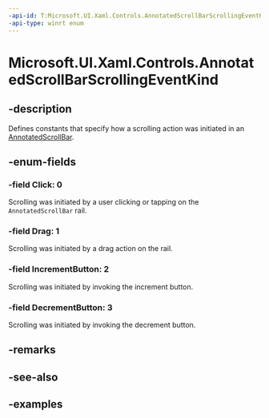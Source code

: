 ```yaml
---
-api-id: T:Microsoft.UI.Xaml.Controls.AnnotatedScrollBarScrollingEventKind
-api-type: winrt enum
---
```


# Microsoft.UI.Xaml.Controls.AnnotatedScrollBarScrollingEventKind

<!--
public enum AnnotatedScrollBarScrollingEventKind
-->


## -description

Defines constants that specify how a scrolling action was initiated in an [AnnotatedScrollBar](annotatedscrollbar.md).

## -enum-fields

### -field Click: 0

Scrolling was initiated by a user clicking or tapping on the `AnnotatedScrollBar` rail.

### -field Drag: 1

Scrolling was initiated by a drag action on the rail.

### -field IncrementButton: 2

Scrolling was initiated by invoking the increment button.

### -field DecrementButton: 3

Scrolling was initiated by invoking the decrement button.

## -remarks

## -see-also

## -examples


